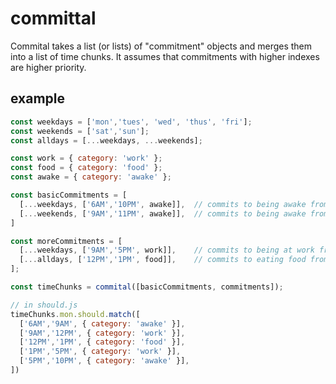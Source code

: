 # committal

Commital takes a list (or lists) of "commitment" objects and merges them into a list of time chunks. It assumes that commitments with higher indexes are higher priority.

## example

```javascript
const weekdays = ['mon','tues', 'wed', 'thus', 'fri'];
const weekends = ['sat','sun'];
const alldays = [...weekdays, ...weekends];

const work = { category: 'work' };
const food = { category: 'food' };
const awake = { category: 'awake' };

const basicCommitments = [
  [...weekdays, ['6AM','10PM', awake]],  // commits to being awake from 6am–10pm on weekdays
  [...weekends, ['9AM','11PM', awake]],  // commits to being awake from 9am–11pm on weekends
]

const moreCommitments = [
  [...weekdays, ['9AM','5PM', work]],    // commits to being at work from 9am–5pm on weekdays
  [...alldays, ['12PM','1PM', food]],    // commits to eating food from 12pm–1pm everyday
];

const timeChunks = commital([basicCommitments, commitments]);

// in should.js
timeChunks.mon.should.match([
  ['6AM','9AM', { category: 'awake' }],
  ['9AM','12PM', { category: 'work' }],
  ['12PM','1PM', { category: 'food' }],
  ['1PM','5PM', { category: 'work' }],
  ['5PM','10PM', { category: 'awake' }],
])
```


